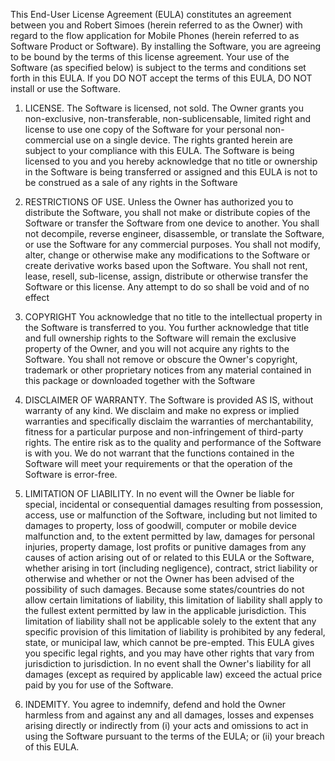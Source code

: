 This End-User License Agreement (EULA) constitutes an agreement between you and Robert Simoes 
(herein referred to as the Owner) with regard to the flow application for Mobile Phones 
(herein referred to as Software Product or Software). By installing the Software, you are agreeing 
to be bound by the terms of this license agreement. Your use of the Software (as specified below) is 
subject to the terms and conditions set forth in this EULA. If you DO NOT accept the terms of this EULA, 
DO NOT install or use the Software.

1. LICENSE. The Software is licensed, not sold. The Owner grants you non-exclusive, non-transferable, non-sublicensable, 
limited right and license to use one copy of the Software for your personal non-commercial use on a single device. 
The rights granted herein are subject to your compliance with this EULA. The Software is being licensed to you and you 
hereby acknowledge that no title or ownership in the Software is being transferred or assigned and this EULA is not to 
be construed as a sale of any rights in the Software

2. RESTRICTIONS OF USE. Unless the Owner has authorized you to distribute the Software, you shall not make or distribute 
copies of the Software or transfer the Software from one device to another. You shall not decompile, reverse engineer, 
disassemble, or translate the Software, or use the Software for any commercial purposes. You shall not modify, alter, 
change or otherwise make any modifications to the Software or create derivative works based upon the Software. You shall 
not rent, lease, resell, sub-license, assign, distribute or otherwise transfer the Software or this license. Any attempt 
to do so shall be void and of no effect

3. COPYRIGHT You acknowledge that no title to the intellectual property in the Software is transferred to you. 
You further acknowledge that title and full ownership rights to the Software will remain the exclusive property of the Owner, 
and you will not acquire any rights to the Software. You shall not remove or obscure the Owner's copyright, trademark or other 
proprietary notices from any material contained in this package or downloaded together with the Software

4. DISCLAIMER OF WARRANTY. The Software is provided AS IS, without warranty of any kind. We disclaim and make no express 
or implied warranties and specifically disclaim the warranties of merchantability, fitness for a particular purpose and 
non-infringement of third-party rights. The entire risk as to the quality and performance of the Software is with you. 
We do not warrant that the functions contained in the Software will meet your requirements or that the operation of the 
Software is error-free. 

5. LIMITATION OF LIABILITY. In no event will the Owner be liable for special, incidental or consequential damages 
resulting from possession, access, use or malfunction of the Software, including but not limited to damages to property, 
loss of goodwill, computer or mobile device malfunction and, to the extent permitted by law, damages for personal injuries, 
property damage, lost profits or punitive damages from any causes of action arising out of or related to this EULA or the Software, 
whether arising in tort (including negligence), contract, strict liability or otherwise and whether or not the Owner has been 
advised of the possibility of such damages. Because some states/countries do not allow certain limitations of liability, this limitation of liability shall apply to the fullest extent permitted by law in the applicable jurisdiction. This limitation of liability shall not be applicable solely to the extent that any specific provision of this limitation of liability is prohibited by any federal, state, or municipal law, which cannot be pre-empted. This EULA gives you specific legal rights, and you may have other rights that vary from jurisdiction to jurisdiction. In no event shall the Owner's liability for all damages (except as required by applicable law) exceed the actual price paid by you for use of the Software.

7. INDEMITY. You agree to indemnify, defend and hold the Owner harmless from and against any and all damages, losses and 
expenses arising directly or indirectly from (i) your acts and omissions to act in using the Software pursuant to the terms
of the EULA; or (ii) your breach of this EULA.
